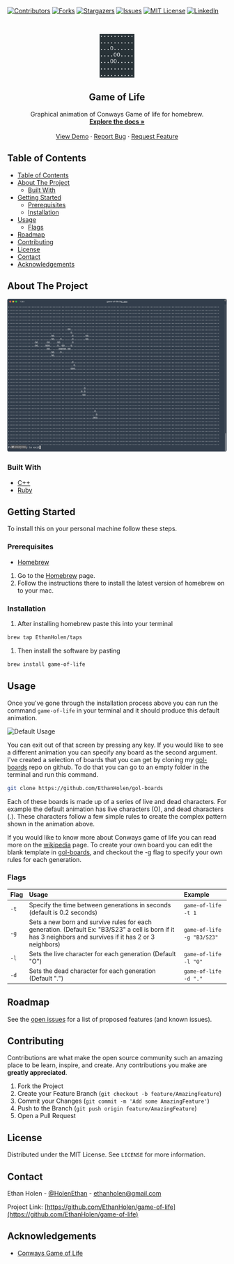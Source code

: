 [![Contributors][contributors-shield]][contributors-url]
[![Forks][forks-shield]][forks-url]
[![Stargazers][stars-shield]][stars-url]
[![Issues][issues-shield]][issues-url]
[![MIT License][license-shield]][license-url]
[![LinkedIn][linkedin-shield]][linkedin-url]



<!-- PROJECT LOGO -->
<br />
<p align="center">
  <a href="https://github.com/EthanHolen/game-of-life">
    <img src="rdme-images/logo.png" alt="Logo" width="80" height="100">
  </a>

  <h2 align="center">Game of Life</h2>

  <p align="center">
    Graphical animation of Conways Game of life for homebrew.
    <br />
    <a href="https://github.com/EthanHolen/game-of-life"><strong>Explore the docs »</strong></a>
    <br />
    <br />
    <a href="https://github.com/EthanHolen/game-of-life">View Demo</a>
    ·
    <a href="https://github.com/EthanHolen/game-of-life/issues">Report Bug</a>
    ·
    <a href="https://github.com/EthanHolen/game-of-life/issues">Request Feature</a>
  </p>
</p>



<!-- TABLE OF CONTENTS -->
## Table of Contents

- [Table of Contents](#table-of-contents)
- [About The Project](#about-the-project)
  - [Built With](#built-with)
- [Getting Started](#getting-started)
  - [Prerequisites](#prerequisites)
  - [Installation](#installation)
- [Usage](#usage)
  - [Flags](#flags)
- [Roadmap](#roadmap)
- [Contributing](#contributing)
- [License](#license)
- [Contact](#contact)
- [Acknowledgements](#acknowledgements)

<!-- ABOUT THE PROJECT -->
## About The Project

![Product Name Screen Shot][big-ggg-gif]

### Built With

* [C++](https://www.cplusplus.com)
* [Ruby](https://www.ruby-lang.org/en/)

<!-- GETTING STARTED -->
## Getting Started

To install this on your personal machine follow these steps.

### Prerequisites

* [Homebrew](https://brew.sh/)

1. Go to the [Homebrew](https://brew.sh/) page.
2. Follow the instructions there to install the latest version of homebrew on to your mac.

### Installation

1. After installing homebrew paste this into your terminal

```sh
brew tap EthanHolen/taps
```

1. Then install the software by pasting

```sh
brew install game-of-life
```


<!-- USAGE EXAMPLES -->
## Usage

Once you've gone through the installation process above you can run the command `game-of-life` in your terminal and it should produce this default animation.

![Default Usage][default-gif]

You can exit out of that screen by pressing any key. If you would like to see a different animation you can specify any board as the second argument. I've created a selection of boards that you can get by cloning my [gol-boards](https://github.com/EthanHolen/gol-boards) repo on github. To do that you can go to an empty folder in the terminal and run this command.

```sh
git clone https://github.com/EthanHolen/gol-boards
```

Each of these boards is made up of a series of live and dead characters. For example the default animation has live characters (O), and dead characters (.). These characters follow a few simple rules to create the complex pattern shown in the animation above.

If you would like to know more about Conways game of life you can read more on the [wikipedia](https://en.wikipedia.org/wiki/Conway%27s_Game_of_Life) page. To create your own board you can edit the blank template in [gol-boards](https://github.com/EthanHolen/gol-boards), and checkout the -g flag to specify your own rules for each generation.

### Flags

| Flag | Usage                                                                                                                                                      | Example                    |
| :--- | :--------------------------------------------------------------------------------------------------------------------------------------------------------- | :------------------------- |
| `-t` | Specify the time between generations in seconds (default is 0.2 seconds)                                                                                   | `game-of-life -t 1`        |
| `-g` | Sets a new born and survive rules for each generation. (Default Ex: "B3/S23" a cell is born if it has 3 neighbors and survives if it has 2 or 3 neighbors) | `game-of-life -g "B3/S23"` |
| `-l` | Sets the live character for each generation (Default "O")                                                                                                  | `game-of-life -l "O"`      |
| `-d` | Sets the dead character for each generation (Default ".")                                                                                                  | `game-of-life -d "."`      |



<!-- ROADMAP -->
## Roadmap

See the [open issues](https://github.com/EthanHolen/game-of-life/issues) for a list of proposed features (and known issues).



<!-- CONTRIBUTING -->
## Contributing

Contributions are what make the open source community such an amazing place to be learn, inspire, and create. Any contributions you make are **greatly appreciated**.

1. Fork the Project
2. Create your Feature Branch (`git checkout -b feature/AmazingFeature`)
3. Commit your Changes (`git commit -m 'Add some AmazingFeature'`)
4. Push to the Branch (`git push origin feature/AmazingFeature`)
5. Open a Pull Request



<!-- LICENSE -->
## License

Distributed under the MIT License. See `LICENSE` for more information.

<!-- CONTACT -->
## Contact

Ethan Holen - [@HolenEthan](https://twitter.com/HolenEthan) - ethanholen@gmail.com

Project Link: [https://github.com/EthanHolen/game-of-life](https://github.com/EthanHolen/game-of-life)

<!-- ACKNOWLEDGEMENTS -->
## Acknowledgements

* [Conways Game of Life](https://en.wikipedia.org/wiki/Conway%27s_Game_of_Life)

<!-- MARKDOWN LINKS & IMAGES -->
<!-- https://www.markdownguide.org/basic-syntax/#reference-style-links -->
[contributors-shield]: https://img.shields.io/github/contributors/EthanHolen/game-of-life.svg?style=flat-square
[contributors-url]: https://github.com/EthanHolen/game-of-life/graphs/contributors

[forks-shield]: https://img.shields.io/github/forks/EthanHolen/game-of-life.svg?style=flat-square
[forks-url]: https://github.com/EthanHolen/game-of-life/network/members

[stars-shield]: https://img.shields.io/github/stars/EthanHolen/game-of-life.svg?style=flat-square
[stars-url]: https://github.com/EthanHolen/game-of-life/stargazers

[issues-shield]: https://img.shields.io/github/issues/EthanHolen/game-of-life.svg?style=flat-square
[issues-url]: https://github.com/EthanHolen/game-of-life/issues

[license-shield]: https://img.shields.io/github/license/EthanHolen/game-of-life.svg?style=flat-square
[license-url]: https://github.com/EthanHolen/game-of-life/blob/master/LICENSE

[linkedin-shield]: https://img.shields.io/badge/-LinkedIn-black.svg?style=flat-square&logo=linkedin&colorB=555
[linkedin-url]: https://www.linkedin.com/in/💻-ethan-holen-563856174/

[big-ggg-gif]: rdme-images/big-ggg.gif
[default-gif]: rdme-images/default.gif
